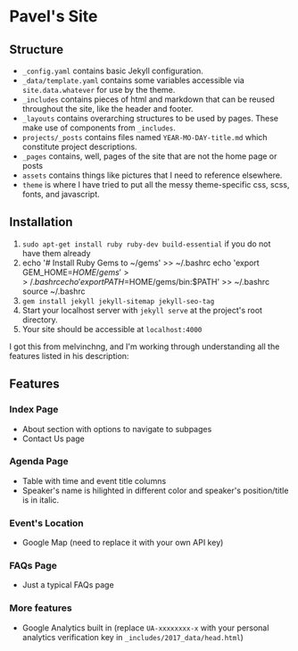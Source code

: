 # Pavel's Site

## Structure
- `_config.yaml` contains basic Jekyll configuration.
- `_data/template.yaml` contains some variables accessible via `site.data.whatever` for use by the theme.
- `_includes` contains pieces of html and markdown that can be reused throughout the site, like the header and footer.
- `_layouts` contains overarching structures to be used by pages. These make use of components from `_includes`.
- `projects/_posts` contains files named `YEAR-MO-DAY-title.md` which constitute project descriptions.
- `_pages` contains, well, pages of the site that are not the home page or posts
- `assets` contains things like pictures that I need to reference elsewhere.
- `theme` is where I have tried to put all the messy theme-specific css, scss, fonts, and javascript.

## Installation
1. `sudo apt-get install ruby ruby-dev build-essential` if you do not have them already
2. echo '# Install Ruby Gems to ~/gems' >> ~/.bashrc
   echo 'export GEM_HOME=$HOME/gems' >> ~/.bashrc
   echo 'export PATH=$HOME/gems/bin:$PATH' >> ~/.bashrc
   source ~/.bashrc
3. `gem install jekyll jekyll-sitemap jekyll-seo-tag`
4. Start your localhost server with `jekyll serve` at the project's root directory.
5. Your site should be accessible at `localhost:4000`

I got this from melvinchng, and I'm working through understanding all the features listed in his description:

## Features
### Index Page
- About section with options to navigate to subpages
- Contact Us page
### Agenda Page
- Table with time and event title columns
- Speaker's name is hilighted in different color and speaker's position/title is in italic.
### Event's Location
- Google Map (need to replace it with your own API key)
### FAQs Page
- Just a typical FAQs page
### More features
- Google Analytics built in (replace `UA-xxxxxxxx-x` with your personal analytics verification key in `_includes/2017_data/head.html`)
